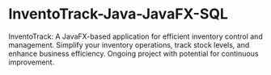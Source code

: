 # InventoTrack-Java-JavaFX-SQL
InventoTrack: A JavaFX-based application for efficient inventory control and management. Simplify your inventory operations, track stock levels, and enhance business efficiency. Ongoing project with potential for continuous improvement. 
